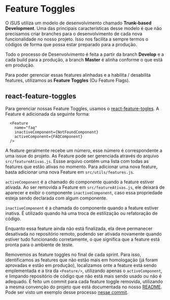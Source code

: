 # Feature Toggles

O iSUS utiliza um modelo de desenvolvimento chamado **Trunk-based Development**. Uma das principais características desse modelo é que não precisamos criar branches para o desenvolvimento de cada nova funcionalidade no nosso projeto. Isso nos facilita a sempre termos o códigos de forma que possa estar preparado para a produção.

Todo o processo de Desenvolvimento é feita a partir da branch **Develop** e a cada build para a produção, a branch **Master** é alinha conforme o que está em produção.

Para poder gerenciar essas features alinhadas e a habilita / desabilita features, utilizamos as **Feature Toggles** (Ou Feature Flags).

## react-feature-toggles

Para gerenciar nossas Feature Toggles, usamos o [react-feature-togles](https://github.com/paralleldrive/react-feature-toggles). A Feature é adicionada da seguinte forma:

```React
  <Feature
    name="faq"
    inactiveComponent={NotFoundComponent}
    activeComponent={FAQComponent}
  />
```

A feature geralmente recebe um número, esse número é correspondente a uma issue do projeto. As Feature pode ser gerenciada através do arquivo `src/featureAtivas.js`. Essse arquivo contém uma lista com todas as features que estão ativas no momento. Para adicionar uma nova feature, basta adicionar uma nova Feature em `src/utils/features.js`.

`activeComponent` é a chamado do componente quando a feature estiver ativada. Ao ser removida a Feature em `src/featureAtivas.js`, ele deixará de aparecer e exibir o componente `inactiveComponent`, caso essa propriedade esteja sendo declarada com algum componente.

`inactiveComponent` é a chamada do componente quando a feature estiver inativa. É utilizado quando há uma troca de estilização ou refatoração de código.

Enquanto essa feature ainda não está finalizada, ela deve permanecer desativada no repositório remoto, podendo ser ativada novamente quando estiver tudo funcionando corretamente, o que significa que a feature está pronta para o ambiente de teste.

Removemos as feature toggles no final de cada sprint. Para isso, identificamos as features que não estão mais em homologação (já foram aprovadas e estão em produção), localizamos onte a feature está sendo emplementada e a tira da `<Feature/>`, utilizando apenas o `activeComponent`, e limpando repositório de código que não está mais sendo usado ou não é adequado. É feito um commit para cada feature toggle removida, utilizando a mesma convenção do projeto que está documentada no nosso [README](https://github.com/EscolaDeSaudePublica/isus-app#commits). Pode ser visto um exemplo desse processo [nesse commit](https://github.com/EscolaDeSaudePublica/isus-app/commit/0181a247882557fc5706dcf937e143d0bf6cf3a6).



